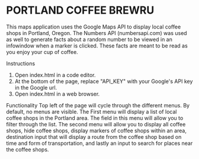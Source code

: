 # PORTLAND COFFEE BREWRU

This maps application uses the Google Maps API to display local coffee shops in Portland, Oregon.
The Numbers API (numbersapi.com) was used as well to generate facts about a random number to be viewed in an
infowindow when a marker is clicked. These facts are meant to be read as you enjoy your cup of coffee.

Instructions
1. Open index.html in a code editor.
2. At the bottom of the page, replace "API_KEY" with your Google's API key in the Google url.
3. Open index.html in a web browser.

Functionality
Top left of the page will cycle through the different menus. By default, no menus are visible. The First
menu will display a list of local coffee shops in the Portland area. The field in this menu will allow you
to filter through the list. The second menu will allow you to display all coffee shops, hide coffee shops,
display markers of coffee shops within an area, destination input that will display a route from the coffee
shop based on time and form of transportation, and lastly an input to search for places near the coffee shops.
